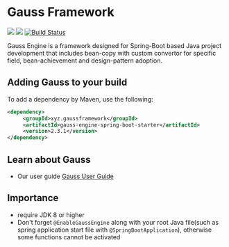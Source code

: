 # Gauss Framework 
[![][maven img]][maven]
[![][license img]][license]
[![Build Status](https://app.travis-ci.com/fenix-Lee/gauss-framework.svg?branch=main)](https://app.travis-ci.com/fenix-Lee/gauss-framework)

Gauss Engine is a framework designed for Spring-Boot based Java project development that includes bean-copy with custom convertor for specific field, bean-achievement and design-pattern adoption.

## Adding Gauss to your build
To add a dependency by Maven, use the following:
```xml
<dependency>
     <groupId>xyz.gaussframework</groupId>
     <artifactId>gauss-engine-spring-boot-starter</artifactId>
     <version>2.3.1</version>
</dependency>
```
## Learn about Gauss
- Our user guide [Gauss User Guide](https://github.com/fenix-Lee/gauss-framework/wiki)

## Importance
- require JDK 8 or higher
- Don't forget `@EnableGaussEngine` along with your root Java file(such as spring application start file with `@SpringBootApplication`), otherwise some functions cannot be activated


[maven]:https://maven-badges.herokuapp.com/maven-central/xyz.gaussframework/gauss-engine-spring-boot-starter
[maven img]:https://maven-badges.herokuapp.com/maven-central/xyz.gaussframework/gauss-engine-spring-boot-starter/badge.svg

[license]:LICENSE-2.0.txt
[license img]:https://img.shields.io/badge/License-Apache%202-blue.svg
